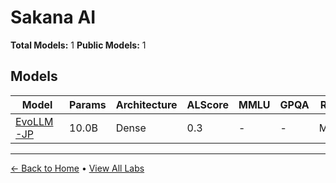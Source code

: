 # Sakana AI

**Total Models:** 1
**Public Models:** 1

## Models

| Model | Params | Architecture | ALScore | MMLU | GPQA | Released | Status |
|-------|--------|--------------|---------|------|------|----------|--------|
| [EvoLLM-JP](../models/sakana-ai/evollm-jp.md) | 10.0B | Dense | 0.3 | - | - | Mar/2024 | 🟢 |

---

[← Back to Home](../README.md) • [View All Labs](../labs/)
